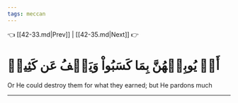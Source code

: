 ```yaml
---
tags: meccan
---
```


👈 [[42-33.md|Prev]] | [[42-35.md|Next]] 👉

# أَوۡ يُوبِقۡهُنَّ بِمَا كَسَبُواْ وَيَعۡفُ عَن كَثِيرٖ

Or He could destroy them for what they earned; but He pardons much

---

